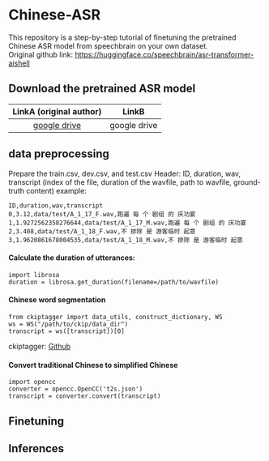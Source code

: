 # Chinese-ASR

This repository is a step-by-step tutorial of finetuning the pretrained Chinese ASR model from speechbrain on your own dataset.  
Original github link: https://huggingface.co/speechbrain/asr-transformer-aishell


## Download the pretrained ASR model
| LinkA (original author) | LinkB | 
|:------:|:------:| 
|[google drive](https://drive.google.com/drive/folders/1noVw2hCwMIEt6Ovn4wt6DvrxqB2tT-Q1?usp=sharing)|google drive|


## data preprocessing

Prepare the train.csv, dev.csv, and test.csv 
Header: ID,                duration,                wav,             transcript 
       (index of the file, duration of the wavfile, path to wavfile, ground-truth content) 
example: 
```
ID,duration,wav,transcript
0,3.12,data/test/A_1_17_F.wav,跑遍 每 个 剧组 的 庆功宴
1,1.9272562358276644,data/test/A_1_17_M.wav,跑遍 每 个 剧组 的 庆功宴
2,3.408,data/test/A_1_18_F.wav,不 排除 是 游客临时 起意
3,1.9620861678004535,data/test/A_1_18_M.wav,不 排除 是 游客临时 起意
``` 

#### Calculate the duration of utterances: 
```
import librosa
duration = librosa.get_duration(filename=/path/to/wavfile)
```

#### Chinese word segmentation 
```
from ckiptagger import data_utils, construct_dictionary, WS
ws = WS("/path/to/ckip/data_dir")
transcript = ws([transcript])[0]

```
ckiptagger: [Github](https://github.com/ckiplab/ckiptagger) 


#### Convert traditional Chinese to simplified Chinese  

```
import opencc
converter = opencc.OpenCC('t2s.json')
transcript = converter.convert(transcript)
```


## Finetuning



## Inferences
